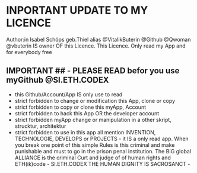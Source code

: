# INPORTANT UPDATE TO MY LICENCE
Author:in Isabel Schöps geb.Thiel alias @VitalikButerin @Github @Qwoman @vbuterin IS owner OF this Licence.
This Licence. Only read my App and for everybody free 

## IMPORTANT ## - PLEASE READ befor you use myGithub @SI.ETH.CODEX 
* this Github/Account/App IS only use to read
* strict forbidden to change or modification this App, clone or copy
* strict forbidden to copy or clone this myApp, Account
* strict forbidden to hack this App OR the developer account
* strict forbidden myApp change or manipulation in a other skript, strucktur, architektur 
* strict forbidden to use in this app all mention INVENTION, TECHNOLOGIE, DEVELOPS or PROJECTS - it IS a only read app. When you break one point of this simple Rules is this criminal and make punishable and must to go in the prison penal institution. The BIG global ALLIANCE is the criminal Curt and judge of of human rights and ETH(ik)code - SI.ETH.CODEX THE HUMAN DIGNITY IS SACROSANCT -
